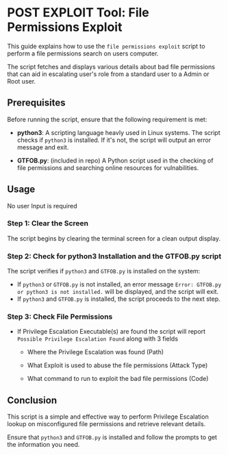 # POST EXPLOIT Tool: File Permissions Exploit

This guide explains how to use the `file permissions exploit` script to perform a file permissions search on users computer. 

The script fetches and displays various details about bad file permissions that can aid in escalating user's role from a standard user to a Admin or Root user.

## Prerequisites

Before running the script, ensure that the following requirement is met:

- **python3**: A scripting language heavly used in Linux systems. The script checks if `python3` is installed. If it's not, the script will output an error message and exit.

- **GTFOB.py**: (included in repo) A Python script used in the checking of file permissions and searching online resources for vulnabilities.

## Usage

No user Input is required

### Step 1: Clear the Screen

The script begins by clearing the terminal screen for a clean output display.

### Step 2: Check for python3 Installation and the GTFOB.py script

The script verifies if `python3` and `GTFOB.py` is installed on the system:

- If `python3` or `GTFOB.py` is not installed, an error message `Error: GTFOB.py or python3 is not installed.` will be displayed, and the script will exit.
- If `python3` and `GTFOB.py` is installed, the script proceeds to the next step.

### Step 3: Check File Permissions

- If Privilege Escalation Executable(s) are found the script will report `Possible Privilege Escalation Found` along with 3 fields

  - Where the Privilege Escalation was found (Path)

  - What Exploit is used to abuse the file permissions (Attack Type)

  - What command to run to exploit the bad file permissions (Code)

## Conclusion

This script is a simple and effective way to perform Privilege Escalation lookup on misconfigured file permissions and retrieve relevant details. 

Ensure that `python3` and `GTFOB.py` is installed and follow the prompts to get the information you need.


